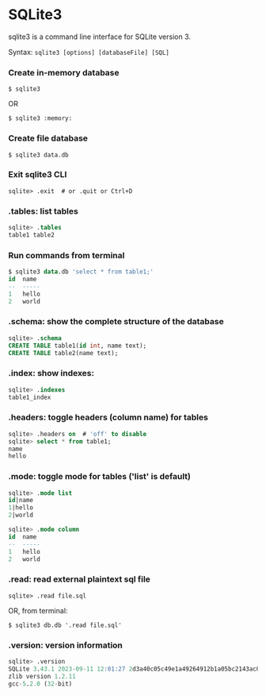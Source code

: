 # SQLite3

sqlite3 is a command line interface for SQLite version 3.

Syntax: `sqlite3 [options] [databaseFile] [SQL]`

### Create in-memory database
`$ sqlite3`

OR

`$ sqlite3 :memory:`

### Create file database
`$ sqlite3 data.db`

### Exit sqlite3 CLI
`sqlite> .exit  # or .quit or Ctrl+D`

### .tables: list tables
```sql
sqlite> .tables
table1 table2
```

### Run commands from terminal
```sql
$ sqlite3 data.db 'select * from table1;'
id  name
--  -----
1   hello
2   world
```

### .schema: show the complete structure of the database
```sql
sqlite> .schema
CREATE TABLE table1(id int, name text);
CREATE TABLE table2(name text);
```

### .index: show indexes:
```sql
sqlite> .indexes
table1_index
```

### .headers: toggle headers (column name) for tables
```sql
sqlite> .headers on  # 'off' to disable
sqlite> select * from table1;
name
hello
```

### .mode: toggle mode for tables ('list' is default)
```sql
sqlite> .mode list
id|name
1|hello
2|world

sqlite> .mode column
id  name
--  -----
1   hello
2   world
```

### .read: read external plaintext sql file
`sqlite> .read file.sql`

OR, from terminal:

`$ sqlite3 db.db '.read file.sql'`

### .version: version information
```sql
sqlite> .version
SQLite 3.43.1 2023-09-11 12:01:27 2d3a40c05c49e1a49264912b1a05bc2143ac0e7c3df588276ce80a4cbc9bd1b0
zlib version 1.2.11
gcc-5.2.0 (32-bit)
```
